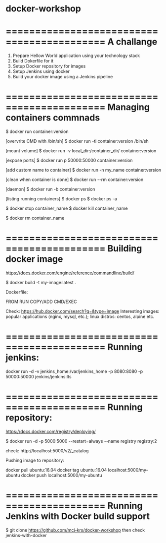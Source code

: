 # docker-workshop

===========================================
A challange
===========================================

1. Prepare Hellow World application using your technology stack
2. Build Dokerfile for it
3. Setup Docker repository for images
4. Setup Jenkins using docker
5. Build your docker image using a Jenkins pipeline


===========================================
Managing containers commnads
===========================================

$ docker run container:version

[overvrite CMD with /bin/sh]
$ docker run -ti container:version /bin/sh


[mount volume]
$ docker run -v local_dir:/container_dir/ container:version 


[expose ports]
$ docker run p 50000:50000 container:version 


[add custom name to container]
$ docker run -n my_name container:version

[clean when container is done]
$ docker run --rm container:version


[daemon]
$ docker run -b container:version

[listing running containers]
$ docker ps
$ docker ps -a


$ docker stop container_name
$ docker kill container_name

$ docker rm container_name


===========================================
Building docker image
===========================================

https://docs.docker.com/engine/reference/commandline/build/

$ docker build -t my-image:latest .

Dockerfile:

FROM
RUN
COPY/ADD
CMD/EXEC


Check: https://hub.docker.com/search?q=&type=image
Interesting images: popular applications (nginx, mysql, etc.); linux distros: centos, alpine etc.



===========================================
Running jenkins:
===========================================
docker run -d -v jenkins_home:/var/jenkins_home -p 8080:8080 -p 50000:50000 jenkins/jenkins:lts

 

===========================================
 Running repository:
===========================================

https://docs.docker.com/registry/deploying/

$ docker run -d -p 5000:5000 --restart=always --name registry registry:2

check: http://localhost:5000/v2/_catalog


Pushing image to repository:

docker pull ubuntu:16.04
docker tag ubuntu:16.04 localhost:5000/my-ubuntu
docker push localhost:5000/my-ubuntu


===========================================
Running Jenkins with Docker build support
===========================================

$ git clone https://github.com/mcj-krs/docker-workshop
then check jenkins-with-docker

